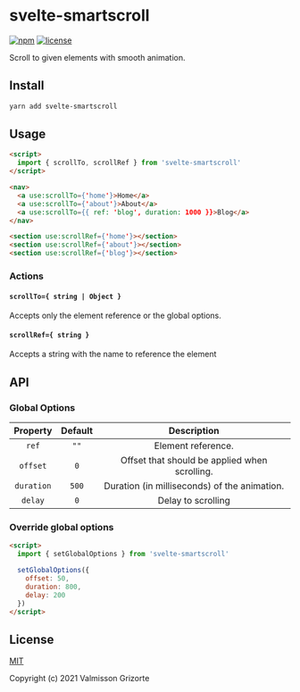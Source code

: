 # svelte-smartscroll

[![npm][npm-shields]](https://www.npmjs.com/package/svelte-smartscroll)
[![license][license-shields]](https://github.com/valmisson/svelte-smartscroll/blob/main/LICENSE)

Scroll to given elements with smooth animation.

## Install
```bash
yarn add svelte-smartscroll
```

## Usage

```html
<script>
  import { scrollTo, scrollRef } from 'svelte-smartscroll'
</script>

<nav>
  <a use:scrollTo={'home'}>Home</a>
  <a use:scrollTo={'about'}>About</a>
  <a use:scrollTo={{ ref: 'blog', duration: 1000 }}>Blog</a>
</nav>

<section use:scrollRef={'home'}></section>
<section use:scrollRef={'about'}></section>
<section use:scrollRef={'blog'}></section>
```

### Actions

#### `scrollTo={ string | Object }`

Accepts only the element reference or the global options.

#### `scrollRef={ string }`

Accepts a string with the name to reference the element

## API

### Global Options

| Property | Default | Description |
|:--------:|:-------:|:-----------:|
| `ref` | `""` | Element reference. |
| `offset` | `0` | Offset that should be applied when scrolling. |
| `duration` | `500` | Duration (in milliseconds) of the animation. |
| `delay` | `0` | Delay to scrolling |

### Override global options

```html
<script>
  import { setGlobalOptions } from 'svelte-smartscroll'

  setGlobalOptions({
    offset: 50,
    duration: 800,
    delay: 200
  })
</script>
```

## License
[MIT](LICENSE)

Copyright (c) 2021 Valmisson Grizorte


[npm-shields]: https://img.shields.io/npm/v/svelte-smartscroll.svg
[license-shields]: https://img.shields.io/github/license/valmisson/svelte-smartscroll.svg
